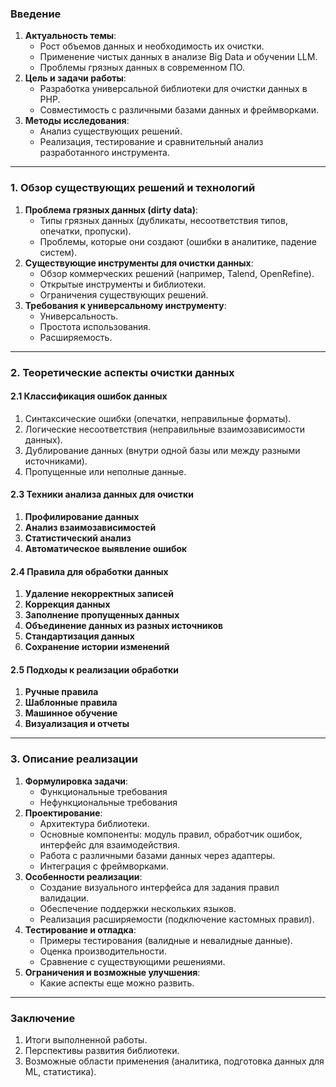 ### Введение
1. **Актуальность темы**:
   - Рост объемов данных и необходимость их очистки.
   - Применение чистых данных в анализе Big Data и обучении LLM.
   - Проблемы грязных данных в современном ПО.
2. **Цель и задачи работы**:
   - Разработка универсальной библиотеки для очистки данных в PHP.
   - Совместимость с различными базами данных и фреймворками.
3. **Методы исследования**:
   - Анализ существующих решений.
   - Реализация, тестирование и сравнительный анализ разработанного инструмента.

---

### 1. Обзор существующих решений и технологий
1. **Проблема грязных данных (dirty data)**:
   - Типы грязных данных (дубликаты, несоответствия типов, опечатки, пропуски).
   - Проблемы, которые они создают (ошибки в аналитике, падение систем).
2. **Существующие инструменты для очистки данных**:
   - Обзор коммерческих решений (например, Talend, OpenRefine).
   - Открытые инструменты и библиотеки.
   - Ограничения существующих решений.
3. **Требования к универсальному инструменту**:
   - Универсальность.
   - Простота использования.
   - Расширяемость.

---

### 2. Теоретические аспекты очистки данных

#### 2.1 Классификация ошибок данных
1. Синтаксические ошибки (опечатки, неправильные форматы).
2. Логические несоответствия (неправильные взаимозависимости данных).
3. Дублирование данных (внутри одной базы или между разными источниками).
4. Пропущенные или неполные данные.

#### 2.3 Техники анализа данных для очистки
1. **Профилирование данных**
2. **Анализ взаимозависимостей**
4. **Статистический анализ**
5. **Автоматическое выявление ошибок**

#### 2.4 Правила для обработки данных
1. **Удаление некорректных записей**
2. **Коррекция данных**
3. **Заполнение пропущенных данных**
4. **Объединение данных из разных источников**
5. **Стандартизация данных**
6. **Сохранение истории изменений**

#### 2.5 Подходы к реализации обработки
1. **Ручные правила**
2. **Шаблонные правила**
3. **Машинное обучение**
4. **Визуализация и отчеты**

---

### 3. Описание реализации
1. **Формулировка задачи**:
   - Функциональные требования
   - Нефункциональные требования
2. **Проектирование**:
   - Архитектура библиотеки.
   - Основные компоненты: модуль правил, обработчик ошибок, интерфейс для взаимодействия.
   - Работа с различными базами данных через адаптеры.
   - Интеграция с фреймворками.
3. **Особенности реализации**:
   - Создание визуального интерфейса для задания правил валидации.
   - Обеспечение поддержки нескольких языков.
   - Реализация расширяемости (подключение кастомных правил).
4. **Тестирование и отладка**:
   - Примеры тестирования (валидные и невалидные данные).
   - Оценка производительности.
   - Сравнение с существующими решениями.
5. **Ограничения и возможные улучшения**:
   - Какие аспекты еще можно развить.

---

### Заключение
1. Итоги выполненной работы.
2. Перспективы развития библиотеки.
3. Возможные области применения (аналитика, подготовка данных для ML, статистика).

